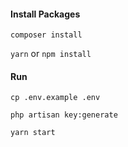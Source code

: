 #### Install Packages
```composer install```

```yarn``` or ```npm install```

#### Run
```cp .env.example .env```

```php artisan key:generate```

```yarn start```